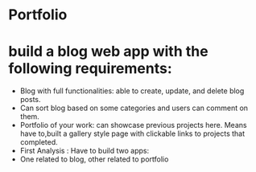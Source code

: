 # Portfolio
# build a blog web app with the following requirements:
* Blog with full functionalities: able to create, update, and delete blog posts. 
* Can sort blog based on some categories and users can comment on them.
* Portfolio of your work: can showcase previous projects here. Means have to,built a gallery style page with clickable links to projects that completed.
* First Analysis :
Have to build two apps:
* One related to blog, other related to portfolio
